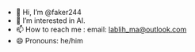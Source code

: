 - 👋 Hi, I’m @faker244
- 👀 I’m interested in AI. 
- 📫 How to reach me : email: lablih_ma@outlook.com
- 😄 Pronouns: he/him


